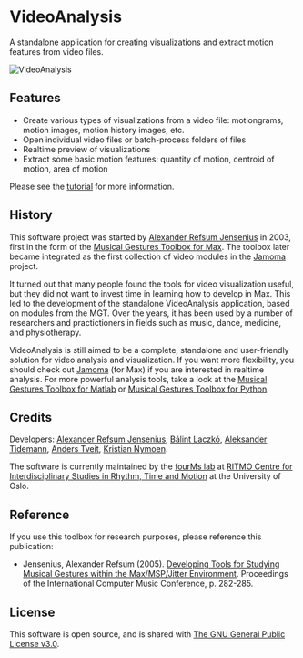 # VideoAnalysis

A standalone application for creating visualizations and extract motion features from video files. 

![VideoAnalysis](https://github.com/fourMs/VideoAnalysis/raw/master/documentation/img/ExportButton.png)

## Features

- Create various types of visualizations from a video file: motiongrams, motion images, motion history images, etc.
- Open individual video files or batch-process folders of files
- Realtime preview of visualizations
- Extract some basic motion features: quantity of motion, centroid of motion, area of motion

Please see the [tutorial](https://github.com/fourMs/VideoAnalysis/wiki) for more information.

## History

This software project was started by [Alexander Refsum Jensenius](http://people.uio.no/alexanje) in 2003, first in the form of the [Musical Gestures Toolbox for Max](http://www.uio.no/english/research/groups/fourms/downloads/software/musicalgesturestoolbox/). The toolbox later became integrated as the first collection of video modules in the [Jamoma](http://www.jamoma.org) project. 

It turned out that many people found the tools for video visualization useful, but they did not want to invest time in learning how to develop in Max. This led to the development of the standalone VideoAnalysis application, based on modules from the MGT. Over the years, it has been used by a number of researchers and practictioners in fields such as music, dance, medicine, and physiotherapy. 

VideoAnalysis is still aimed to be a complete, standalone and user-friendly solution for video analysis and visualization. If you want more flexibility, you should check out [Jamoma](http://www.jamoma.org) (for Max) if you are interested in realtime analysis. For more powerful analysis tools, take a look at the [Musical Gestures Toolbox for Matlab](https://github.com/fourMs/MGT-matlab/) or [Musical Gestures Toolbox for Python](https://github.com/fourMs/MGT-python).

## Credits

Developers: [Alexander Refsum Jensenius](http://people.uio.no/alexanje), [Bálint Laczkó](https://github.com/balintlaczko), [Aleksander Tidemann](https://github.com/AleksanderTidemann), [Anders Tveit](https://anderstveit.com/wordpress/), [Kristian Nymoen](https://github.com/krisny).

The software is currently maintained by the [fourMs lab](https://github.com/fourMs) at [RITMO Centre for Interdisciplinary Studies in Rhythm, Time and Motion](https://www.uio.no/ritmo/english/) at the University of Oslo.

## Reference

If you use this toolbox for research purposes, please reference this publication: 

- Jensenius, Alexander Refsum (2005). [Developing Tools for Studying Musical Gestures within the Max/MSP/Jitter Environment](https://www.duo.uio.no/handle/10852/26907). Proceedings of the International Computer Music Conference, p. 282-285. 

## License

This software is open source, and is shared with [The GNU General Public License v3.0](https://www.gnu.org/licenses/gpl-3.0.html).
